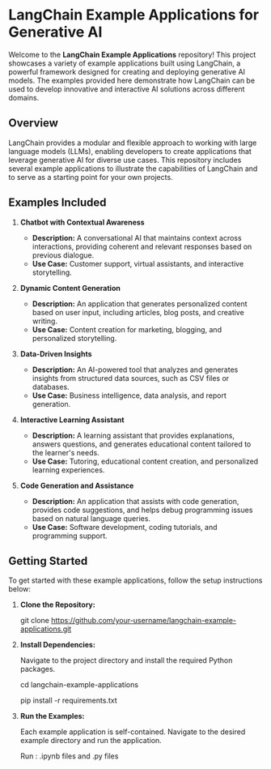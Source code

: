 # LangChain Example Applications for Generative AI

Welcome to the **LangChain Example Applications** repository! This project showcases a variety of example applications built using LangChain, a powerful framework designed for creating and deploying generative AI models. The examples provided here demonstrate how LangChain can be used to develop innovative and interactive AI solutions across different domains.

## Overview

LangChain provides a modular and flexible approach to working with large language models (LLMs), enabling developers to create applications that leverage generative AI for diverse use cases. This repository includes several example applications to illustrate the capabilities of LangChain and to serve as a starting point for your own projects.

## Examples Included

1. **Chatbot with Contextual Awareness**
   - **Description:** A conversational AI that maintains context across interactions, providing coherent and relevant responses based on previous dialogue.
   - **Use Case:** Customer support, virtual assistants, and interactive storytelling.

2. **Dynamic Content Generation**
   - **Description:** An application that generates personalized content based on user input, including articles, blog posts, and creative writing.
   - **Use Case:** Content creation for marketing, blogging, and personalized storytelling.

3. **Data-Driven Insights**
   - **Description:** An AI-powered tool that analyzes and generates insights from structured data sources, such as CSV files or databases.
   - **Use Case:** Business intelligence, data analysis, and report generation.

4. **Interactive Learning Assistant**
   - **Description:** A learning assistant that provides explanations, answers questions, and generates educational content tailored to the learner's needs.
   - **Use Case:** Tutoring, educational content creation, and personalized learning experiences.

5. **Code Generation and Assistance**
   - **Description:** An application that assists with code generation, provides code suggestions, and helps debug programming issues based on natural language queries.
   - **Use Case:** Software development, coding tutorials, and programming support.

## Getting Started

To get started with these example applications, follow the setup instructions below:

1. **Clone the Repository:**
   
   git clone https://github.com/your-username/langchain-example-applications.git
  

2. **Install Dependencies:**
   
   Navigate to the project directory and install the required Python packages.
   
   cd langchain-example-applications
   
   pip install -r requirements.txt
  

4. **Run the Examples:**
   
   Each example application is self-contained. Navigate to the desired example directory and run the application.
  
    Run : .ipynb files and .py files 
   
